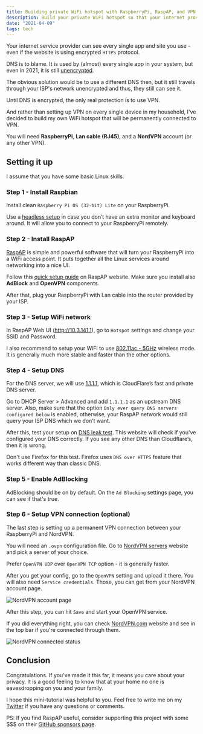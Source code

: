 ```yaml
---
title: Building private WiFi hotspot with RaspberryPi, RaspAP, and VPN
description: Build your private WiFi hotspot so that your internet provider can't spy on you.
date: "2021-04-09"
tags: tech
---
```


Your internet service provider can see every single app and site you use - even if the website is using encrypted `HTTPS` protocol.

DNS is to blame. It is used by (almost) every single app in your system, but even in 2021, it is still [unencrypted](https://blog.cloudflare.com/dns-encryption-explained/).

The obvious solution would be to use a different DNS then, but it still travels through your ISP's network unencrypted and thus, they still can see it.

Until DNS is encrypted, the only real protection is to use VPN.

And rather than setting up VPN on every single device in my household, I've decided to build my own WiFi hotspot that will be permanently connected to VPN.

You will need **RaspberryPi**, **Lan cable (RJ45)**, and a **NordVPN** account (or any other VPN).

## Setting it up

<p class="info-box">
I assume that you have some basic Linux skills.
</p>

### Step 1 - Install Raspbian

Install clean `Raspberry Pi OS (32-bit) Lite` on your RaspberryPi.

Use a [headless setup](https://youtu.be/ntaXWS8Lk34) in case you don’t have an extra monitor and keyboard around. It will allow you to connect to your RaspberryPi remotely.

### Step 2 - Install RaspAP

[RaspAP](https://raspap.com) is simple and powerful software that will turn your RaspberryPi into a WiFi access point. It puts together all the Linux services around networking into a nice UI.

Follow this [quick setup guide](https://docs.raspap.com/quick/) on RaspAP website. Make sure you install also **AdBlock** and **OpenVPN** components.

After that, plug your RaspberryPi with Lan cable into the router provided by your ISP.

### Step 3 - Setup WiFi network

In RaspAP Web UI (http://10.3.141.1), go to `Hotspot` settings and change your SSID and Password.

I also recommend to setup your WiFi to use [802.11ac - 5GHz](https://docs.raspap.com/faq/#why-is-the-80211ac-5ghz-wireless-mode-option-disabled-in-configure-hotspot) wireless mode. It is generally much more stable and faster than the other options.

### Step 4 - Setup DNS

For the DNS server, we will use [1.1.1.1](https://1.1.1.1/), which is CloudFlare’s fast and private DNS server.

Go to DHCP Server > Advanced and add `1.1.1.1` as an upstream DNS server. Also, make sure that the option `Only ever query DNS servers configured below` is enabled, otherwise, your RaspAP network would still query your ISP DNS which we don’t want.

After this, test your setup on [DNS leak test](https://dnsleaktest.com/). This website will check if you've configured your DNS correctly. If you see any other DNS than Cloudflare’s, then it is wrong.

<p class="warning-box">
Don't use Firefox for this test. Firefox uses <code>DNS over HTTPS</code> feature that works different way than classic DNS.
</p>

### Step 5 - Enable AdBlocking

AdBlocking should be on by default. On the `Ad Blocking` settings page, you can see if that's true.

### Step 6 - Setup VPN connection (optional)

The last step is setting up a permanent VPN connection between your RaspberryPi and NordVPN.

You will need an `.ovpn` configuration file. Go to [NordVPN servers](https://nordvpn.com/servers/tools/) website and pick a server of your choice.

<p class="info-box">
  Prefer <code>OpenVPN UDP</code> over <code>OpenVPN TCP</code> option - it is generally faster.
</p>

After you get your config, go to the `OpenVPN` setting and upload it there. You will also need `Service credentials`. Those, you can get from your NordVPN account page.

![NordVPN account page](/images/nord-vpn-account-page.png)

After this step, you can hit `Save` and start your OpenVPN service.

If you did everything right, you can check [NordVPN.com](https://nordvpn.com) website and see in the top bar if you're connected through them.

![NordVPN connected status](/images/nord-vpn-connected.png)

## Conclusion

Congratulations. If you've made it this far, it means you care about your privacy. It is a good feeling to know that at your home no one is eavesdropping on you and your family.

I hope this mini-tutorial was helpful to you. Feel free to write me on my [Twitter](https://twitter.com/ondrejsevcik) if you have any questions or comments.

PS: If you find RaspAP useful, consider supporting this project with some $$$ on their [GitHub sponsors page](https://github.com/sponsors/RaspAP).
